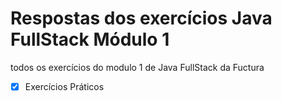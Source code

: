 # Respostas dos exercícios Java FullStack Módulo 1
todos os exercícios do modulo 1 de Java FullStack da Fuctura

- [x] Exercícios Práticos
